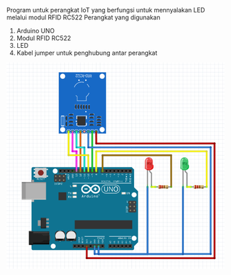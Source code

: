 Program untuk perangkat IoT yang berfungsi untuk mennyalakan LED melalui modul RFID RC522
Perangkat yang digunakan
1. Arduino UNO
2. Modul RFID RC522
3. LED
4. Kabel jumper untuk penghubung antar perangkat
<img src="Skema.png">
